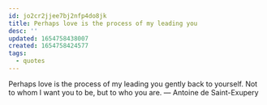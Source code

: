 ```yaml
---
id: jo2cr2jjee7bj2nfp4do8jk
title: Perhaps love is the process of my leading you
desc: ''
updated: 1654758438007
created: 1654758424577
tags:
  - quotes
---
```


Perhaps love is the process of my leading you gently back to yourself. Not to whom I want you to be, but to who you are. — Antoine de Saint-Exupery
